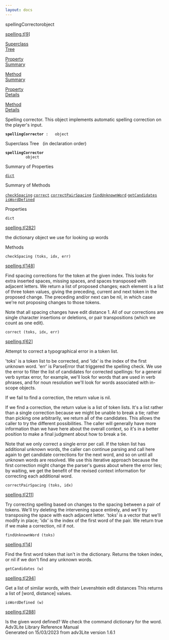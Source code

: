 ```yaml
---
layout: docs
---
```

<span class="title">spellingCorrector</span><span class="type">object</span>

[spelling.t](../file/spelling.t.html)\[[9](../source/spelling.t.html#9)\]

[Superclass  
Tree](#_SuperClassTree_)

[Property  
Summary](#_PropSummary_)

[Method  
Summary](#_MethodSummary_)

[Property  
Details](#_Properties_)

[Method  
Details](#_Methods_)



Spelling corrector. This object implements automatic spelling correction
on the player's input.

**`spellingCorrector`**` :   object`



<span id="_SuperClassTree_"></span>



<span class="hdln">Superclass Tree</span>   (in declaration order)



**`spellingCorrector`**  
`         object`  
<span id="_PropSummary_"></span>



<span class="hdln">Summary of Properties</span>  



[`dict`](#dict)

<span id="_MethodSummary_"></span>



<span class="hdln">Summary of Methods</span>  



[`checkSpacing`](#checkSpacing) [`correct`](#correct) [`correctPairSpacing`](#correctPairSpacing) [`findUnknownWord`](#findUnknownWord) [`getCandidates`](#getCandidates) [`isWordDefined`](#isWordDefined)

<span id="_Properties_"></span>



<span class="hdln">Properties</span>  



<span id="dict"></span>

`dict`

[spelling.t](../file/spelling.t.html)\[[282](../source/spelling.t.html#282)\]



the dictionary object we use for looking up words



<span id="_Methods_"></span>



<span class="hdln">Methods</span>  



<span id="checkSpacing"></span>

`checkSpacing (toks, idx, err)`

[spelling.t](../file/spelling.t.html)\[[148](../source/spelling.t.html#148)\]



Find spacing corrections for the token at the given index. This looks
for extra inserted spaces, missing spaces, and spaces transposed with
adjacent letters. We return a list of proposed changes; each element is
a list of three token values, giving the preceding, current and next
token in the proposed change. The preceding and/or next can be nil, in
which case we're not proposing changes to those tokens.

Note that all spacing changes have edit distance 1. All of our
corrections are single character insertions or deletions, or pair
transpositions (which we count as one edit).



<span id="correct"></span>

`correct (toks, idx, err)`

[spelling.t](../file/spelling.t.html)\[[62](../source/spelling.t.html#62)\]



Attempt to correct a typographical error in a token list.

'toks' is a token list to be corrected, and 'idx' is the index of the
first unknown word. 'err' is ParseError that triggered the spelling
check. We use the error to filter the list of candidates for corrected
spellings: for a general verb syntax error, for example, we'll look for
words that are used in verb phrases, and for noun resolution we'll look
for words associated with in-scope objects.

If we fail to find a correction, the return value is nil.

If we find a correction, the return value is a list of token lists. It's
a list rather than a single correction because we might be unable to
break a tie; rather than picking one arbitrarily, we return all of the
candidates. This allows the caller to try the different possibilities.
The caller will generally have more information than we have here about
the overall context, so it's in a better position to make a final
judgment about how to break a tie.

Note that we only correct a single error per call. If the token list has
additional unknown words, the caller can continue parsing and call here
again to get candidate corrections for the next word, and so on until
all unknown words are resolved. We use this iterative approach because
the first correction might change the parser's guess about where the
error lies; by waiting, we get the benefit of the revised context
information for correcting each additional word.



<span id="correctPairSpacing"></span>

`correctPairSpacing (toks, idx)`

[spelling.t](../file/spelling.t.html)\[[211](../source/spelling.t.html#211)\]



Try correcting spelling based on changes to the spacing between a pair
of tokens. We'll try deleting the intervening space entirely, and we'll
try transposing the space with each adjacent letter. 'toks' is a vector
that we'll modify in place; 'idx' is the index of the first word of the
pair. We return true if we make a correction, nil if not.



<span id="findUnknownWord"></span>

`findUnknownWord (toks)`

[spelling.t](../file/spelling.t.html)\[[14](../source/spelling.t.html#14)\]



Find the first word token that isn't in the dictionary. Returns the
token index, or nil if we don't find any unknown words.



<span id="getCandidates"></span>

`getCandidates (w)`

[spelling.t](../file/spelling.t.html)\[[294](../source/spelling.t.html#294)\]



Get a list of similar words, with their Levenshtein edit distances This
returns a list of \[word, distance\] values.



<span id="isWordDefined"></span>

`isWordDefined (w)`

[spelling.t](../file/spelling.t.html)\[[288](../source/spelling.t.html#288)\]



Is the given word defined? We check the command dictionary for the word.
Adv3Lite Library Reference Manual  
Generated on 15/03/2023 from adv3Lite version 1.6.1



